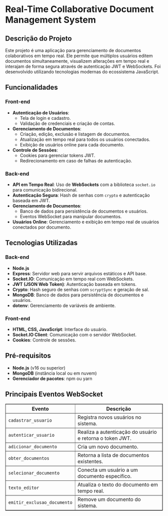 <!DOCTYPE html>
<html lang="en">
<head>
    <meta charset="UTF-8">
    <meta name="viewport" content="width=device-width, initial-scale=1.0">
    <title>Real-Time Collaborative Document Management System</title>
</head>
<body>
    <h1>Real-Time Collaborative Document Management System</h1>
    <h2>Descrição do Projeto</h2>
    <p>
        Este projeto é uma aplicação para gerenciamento de documentos colaborativos em tempo real. 
        Ele permite que múltiplos usuários editem documentos simultaneamente, visualizem alterações em tempo real e interajam de forma segura através de autenticação JWT e WebSockets. 
        Foi desenvolvido utilizando tecnologias modernas do ecossistema JavaScript.
    </p>
    <h2>Funcionalidades</h2>
    <h3>Front-end</h3>
    <ul>
        <li><strong>Autenticação de Usuários</strong>:
            <ul>
                <li>Tela de login e cadastro.</li>
                <li>Validação de credenciais e criação de contas.</li>
            </ul>
        </li>
        <li><strong>Gerenciamento de Documentos</strong>:
            <ul>
                <li>Criação, edição, exclusão e listagem de documentos.</li>
                <li>Atualização em tempo real para todos os usuários conectados.</li>
                <li>Exibição de usuários online para cada documento.</li>
            </ul>
        </li>
        <li><strong>Controle de Sessões</strong>:
            <ul>
                <li>Cookies para gerenciar tokens JWT.</li>
                <li>Redirecionamento em caso de falhas de autenticação.</li>
            </ul>
        </li>
    </ul>
    <h3>Back-end</h3>
    <ul>
        <li><strong>API em Tempo Real</strong>: Uso de <strong>WebSockets</strong> com a biblioteca <code>socket.io</code> para comunicação bidirecional.</li>
        <li><strong>Autenticação Segura</strong>: Hash de senhas com <code>crypto</code> e autenticação baseada em JWT.</li>
        <li><strong>Gerenciamento de Documentos</strong>:
            <ul>
                <li>Banco de dados para persistência de documentos e usuários.</li>
                <li>Eventos WebSocket para manipular documentos.</li>
            </ul>
        </li>
        <li><strong>Usuários Online</strong>: Gerenciamento e exibição em tempo real de usuários conectados por documento.</li>
    </ul>
    <h2>Tecnologias Utilizadas</h2>
    <h3>Back-end</h3>
    <ul>
        <li><strong>Node.js</strong></li>
        <li><strong>Express</strong>: Servidor web para servir arquivos estáticos e API base.</li>
        <li><strong>Socket.IO</strong>: Comunicação em tempo real com WebSockets.</li>
        <li><strong>JWT (JSON Web Token)</strong>: Autenticação baseada em tokens.</li>
        <li><strong>Crypto</strong>: Hash seguro de senhas com <code>scryptSync</code> e geração de sal.</li>
        <li><strong>MongoDB</strong>: Banco de dados para persistência de documentos e usuários.</li>
        <li><strong>dotenv</strong>: Gerenciamento de variáveis de ambiente.</li>
    </ul>
    <h3>Front-end</h3>
    <ul>
        <li><strong>HTML, CSS, JavaScript</strong>: Interface do usuário.</li>
        <li><strong>Socket.IO Client</strong>: Comunicação com o servidor WebSocket.</li>
        <li><strong>Cookies</strong>: Controle de sessões.</li>
    </ul>
    <h2>Pré-requisitos</h2>
    <ul>
        <li><strong>Node.js</strong> (v16 ou superior)</li>
        <li><strong>MongoDB</strong> (instância local ou em nuvem)</li>
        <li><strong>Gerenciador de pacotes</strong>: npm ou yarn</li>
    </ul>
    <h2>Principais Eventos WebSocket</h2>
    <table border="1">
        <thead>
            <tr>
                <th>Evento</th>
                <th>Descrição</th>
            </tr>
        </thead>
        <tbody>
            <tr>
                <td><code>cadastrar_usuario</code></td>
                <td>Registra novos usuários no sistema.</td>
            </tr>
            <tr>
                <td><code>autenticar_usuario</code></td>
                <td>Realiza a autenticação do usuário e retorna o token JWT.</td>
            </tr>
            <tr>
                <td><code>adicionar_documento</code></td>
                <td>Cria um novo documento.</td>
            </tr>
            <tr>
                <td><code>obter_documentos</code></td>
                <td>Retorna a lista de documentos existentes.</td>
            </tr>
            <tr>
                <td><code>selecionar_documento</code></td>
                <td>Conecta um usuário a um documento específico.</td>
            </tr>
            <tr>
                <td><code>texto_editor</code></td>
                <td>Atualiza o texto do documento em tempo real.</td>
            </tr>
            <tr>
                <td><code>emitir_exclusao_documento</code></td>
                <td>Remove um documento do sistema.</td>
            </tr>
        </tbody>
    </table>
</body>
</html>
